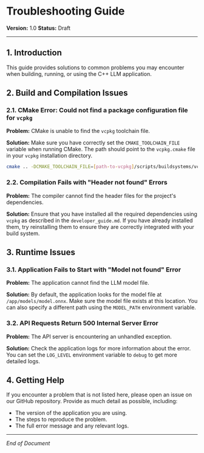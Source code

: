 # Troubleshooting Guide

**Version:** 1.0
**Status:** Draft

---

## 1. Introduction

This guide provides solutions to common problems you may encounter when building, running, or using the C++ LLM application.

## 2. Build and Compilation Issues

### 2.1. CMake Error: Could not find a package configuration file for `vcpkg`

**Problem:** CMake is unable to find the `vcpkg` toolchain file.

**Solution:** Make sure you have correctly set the `CMAKE_TOOLCHAIN_FILE` variable when running CMake. The path should point to the `vcpkg.cmake` file in your `vcpkg` installation directory.

```bash
cmake .. -DCMAKE_TOOLCHAIN_FILE=[path-to-vcpkg]/scripts/buildsystems/vcpkg.cmake
```

### 2.2. Compilation Fails with "Header not found" Errors

**Problem:** The compiler cannot find the header files for the project's dependencies.

**Solution:** Ensure that you have installed all the required dependencies using `vcpkg` as described in the `developer_guide.md`. If you have already installed them, try reinstalling them to ensure they are correctly integrated with your build system.

## 3. Runtime Issues

### 3.1. Application Fails to Start with "Model not found" Error

**Problem:** The application cannot find the LLM model file.

**Solution:** By default, the application looks for the model file at `/app/models/model.onnx`. Make sure the model file exists at this location. You can also specify a different path using the `MODEL_PATH` environment variable.

### 3.2. API Requests Return 500 Internal Server Error

**Problem:** The API server is encountering an unhandled exception.

**Solution:** Check the application logs for more information about the error. You can set the `LOG_LEVEL` environment variable to `debug` to get more detailed logs.

## 4. Getting Help

If you encounter a problem that is not listed here, please open an issue on our GitHub repository. Provide as much detail as possible, including:

*   The version of the application you are using.
*   The steps to reproduce the problem.
*   The full error message and any relevant logs.

---

*End of Document*
